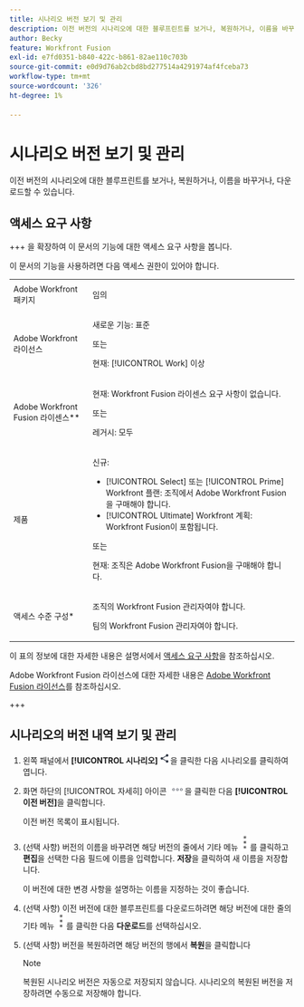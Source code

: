 ```yaml
---
title: 시나리오 버전 보기 및 관리
description: 이전 버전의 시나리오에 대한 블루프린트를 보거나, 복원하거나, 이름을 바꾸거나, 다운로드할 수 있습니다.
author: Becky
feature: Workfront Fusion
exl-id: e7fd0351-b840-422c-b861-82ae110c703b
source-git-commit: e0d9d76ab2cbd8bd277514a4291974af4fceba73
workflow-type: tm+mt
source-wordcount: '326'
ht-degree: 1%

---
```


# 시나리오 버전 보기 및 관리

이전 버전의 시나리오에 대한 블루프린트를 보거나, 복원하거나, 이름을 바꾸거나, 다운로드할 수 있습니다.

## 액세스 요구 사항

+++ 을 확장하여 이 문서의 기능에 대한 액세스 요구 사항을 봅니다.

이 문서의 기능을 사용하려면 다음 액세스 권한이 있어야 합니다.

<table style="table-layout:auto">
 <col> 
 <col> 
 <tbody> 
  <tr> 
   <td role="rowheader">Adobe Workfront 패키지</td> 
   <td> <p>임의</p> </td> 
  </tr> 
  <tr data-mc-conditions=""> 
   <td role="rowheader">Adobe Workfront 라이선스</td> 
   <td> <p>새로운 기능: 표준</p><p>또는</p><p>현재: [!UICONTROL Work] 이상</p> </td> 
  </tr> 
  <tr> 
   <td role="rowheader">Adobe Workfront Fusion 라이센스**</td> 
   <td>
   <p>현재: Workfront Fusion 라이센스 요구 사항이 없습니다.</p>
   <p>또는</p>
   <p>레거시: 모두 </p>
   </td> 
  </tr> 
  <tr> 
   <td role="rowheader">제품</td> 
   <td>
   <p>신규:</p> <ul><li>[!UICONTROL Select] 또는 [!UICONTROL Prime] Workfront 플랜: 조직에서 Adobe Workfront Fusion을 구매해야 합니다.</li><li>[!UICONTROL Ultimate] Workfront 계획: Workfront Fusion이 포함됩니다.</li></ul>
   <p>또는</p>
   <p>현재: 조직은 Adobe Workfront Fusion을 구매해야 합니다.</p>
   </td> 
  </tr>
  <tr data-mc-conditions=""> 
   <td role="rowheader">액세스 수준 구성*</td> 
   <td> 
     <p>조직의 Workfront Fusion 관리자여야 합니다.</p>
     <p>팀의 Workfront Fusion 관리자여야 합니다.</p>
   </td> 
  </tr> 
   </td> 
  </tr> 
 </tbody> 
</table>

이 표의 정보에 대한 자세한 내용은 설명서에서 [액세스 요구 사항](/help/workfront-fusion/references/licenses-and-roles/access-level-requirements-in-documentation.md)을 참조하십시오.

Adobe Workfront Fusion 라이선스에 대한 자세한 내용은 [Adobe Workfront Fusion 라이선스](/help/workfront-fusion/set-up-and-manage-workfront-fusion/licensing-operations-overview/license-automation-vs-integration.md)를 참조하십시오.

+++

<!--procedure - open, optional add comment, optional restore version-->

## 시나리오의 버전 내역 보기 및 관리

1. 왼쪽 패널에서 **[!UICONTROL 시나리오]** ![시나리오 아이콘](assets/scenarios-icon.png)을 클릭한 다음 시나리오를 클릭하여 엽니다.
1. 화면 하단의 [!UICONTROL 자세히] 아이콘 ![자세히 아이콘](assets/more-icon.png)을 클릭한 다음 **[!UICONTROL 이전 버전]**&#x200B;을 클릭합니다.

   이전 버전 목록이 표시됩니다.
1. (선택 사항) 버전의 이름을 바꾸려면 해당 버전의 줄에서 기타 메뉴 ![기타 메뉴](assets/more-icon-vertical.png)를 클릭하고 **편집**&#x200B;을 선택한 다음 필드에 이름을 입력합니다. **저장**&#x200B;을 클릭하여 새 이름을 저장합니다.

   이 버전에 대한 변경 사항을 설명하는 이름을 지정하는 것이 좋습니다.
1. (선택 사항) 이전 버전에 대한 블루프린트를 다운로드하려면 해당 버전에 대한 줄의 기타 메뉴 ![기타 메뉴](assets/more-icon-vertical.png)를 클릭한 다음 **다운로드**&#x200B;를 선택하십시오.
1. (선택 사항) 버전을 복원하려면 해당 버전의 행에서 **복원**&#x200B;을 클릭합니다


   >[!NOTE]
   >
   >복원된 시나리오 버전은 자동으로 저장되지 않습니다. 시나리오의 복원된 버전을 저장하려면 수동으로 저장해야 합니다.
